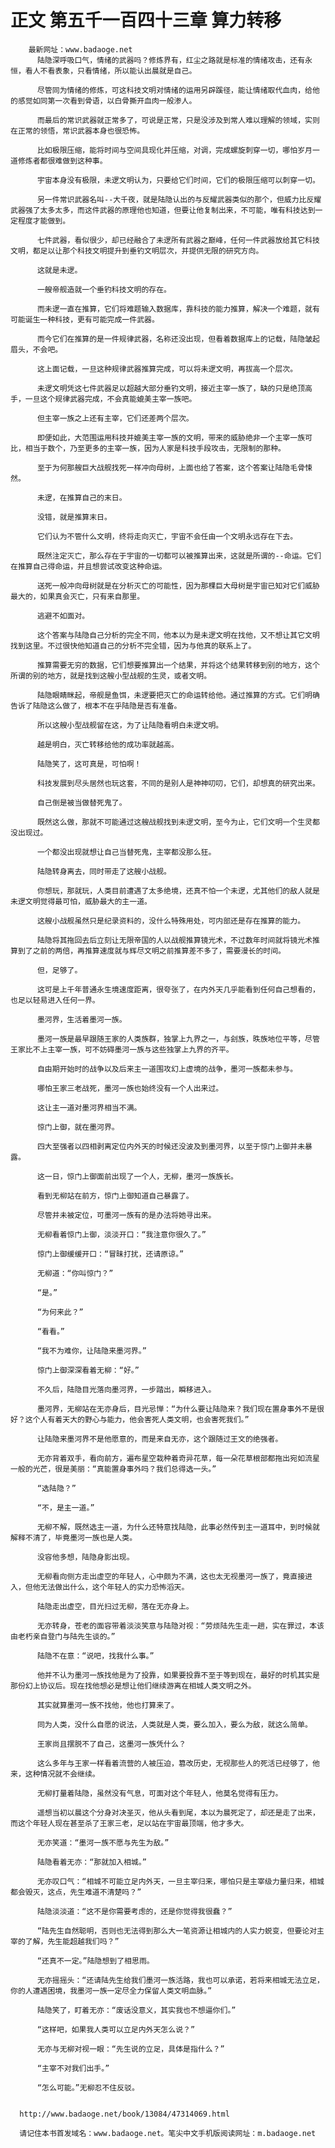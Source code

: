 # 正文 第五千一百四十三章 算力转移
        最新网址：www.badaoge.net
          陆隐深呼吸口气，情绪的武器吗？修炼界有，红尘之路就是标准的情绪攻击，还有永恒，看人不看表象，只看情绪，所以能认出晨就是自己。
      
          尽管同为情绪的修炼，可这科技文明对情绪的运用另辟蹊径，能让情绪取代血肉，给他的感觉如同第一次看到骨语，以白骨撕开血肉一般渗人。
      
          而最后的常识武器就正常多了，可说是正常，只是没涉及到常人难以理解的领域，实则在正常的领悟，常识武器本身也很恐怖。
      
          比如极限压缩，能将时间与空间具现化并压缩，对调，完成螺旋刺穿一切，哪怕岁月一道修炼者都很难做到这种事。
      
          宇宙本身没有极限，未逻文明认为，只要给它们时间，它们的极限压缩可以刺穿一切。
      
          另一件常识武器名叫--大千夜，就是陆隐认出的与反耀武器类似的那个，但威力比反耀武器强了太多太多，而这件武器的原理他也知道，但要让他复制出来，不可能，唯有科技达到一定程度才能做到。
      
          七件武器，看似很少，却已经融合了未逻所有武器之巅峰，任何一件武器放给其它科技文明，都足以让那个科技文明提升到垂钓文明层次，并提供无限的研究方向。
      
          这就是未逻。
      
          一艘帝舰造就一个垂钓科技文明的存在。
      
          而未逻一直在推算，它们将难题输入数据库，靠科技的能力推算，解决一个难题，就有可能诞生一种科技，更有可能完成一件武器。
      
          而今它们在推算的是一件规律武器，名称还没出现，但看着数据库上的记载，陆隐皱起眉头，不会吧。
      
          这上面记载，一旦这种规律武器推算完成，可以将未逻文明，再拔高一个层次。
      
          未逻文明凭这七件武器足以超越大部分垂钓文明，接近主宰一族了，缺的只是绝顶高手，一旦这个规律武器完成，不会真能媲美主宰一族吧。
      
          但主宰一族之上还有主宰，它们还差两个层次。
      
          即便如此，大范围运用科技并媲美主宰一族的文明，带来的威胁绝非一个主宰一族可比，相当于数个，乃至更多的主宰一族，因为人家是科技手段攻击，无限制的那种。
      
          至于为何那艘巨大战舰找死一样冲向母树，上面也给了答案，这个答案让陆隐毛骨悚然。
      
          未逻，在推算自己的末日。
      
          没错，就是推算末日。
      
          它们认为不管什么文明，终将走向灭亡，宇宙不会任由一个文明永远存在下去。
      
          既然注定灭亡，那么存在于宇宙的一切都可以被推算出来，这就是所谓的--命运。它们在推算自己得命运，并且想尝试改变这种命运。
      
          送死一般冲向母树就是在分析灭亡的可能性，因为那棵巨大母树是宇宙已知对它们威胁最大的，如果真会灭亡，只有来自那里。
      
          逃避不如面对。
      
          这个答案与陆隐自己分析的完全不同，他本以为是未逻文明在找他，又不想让其它文明找到这里。不过很快他知道自己的分析不完全错，因为与他真的联系上了。
      
          推算需要无穷的数据，它们想要推算出一个结果，并将这个结果转移到别的地方，这个所谓的别的地方，就是找到这艘小型战舰的生灵，或者文明。
      
          陆隐眼睛眯起，帝舰是鱼饵，未逻要把灭亡的命运转给他。通过推算的方式。它们明确告诉了陆隐这么做了，根本不在乎陆隐是否有准备。
      
          所以这艘小型战舰留在这，为了让陆隐看明白未逻文明。
      
          越是明白，灭亡转移给他的成功率就越高。
      
          陆隐笑了，这可真是，可怕啊！
      
          科技发展到尽头居然也玩这套，不同的是别人是神神叨叨，它们，却想真的研究出来。
      
          自己倒是被当做替死鬼了。
      
          既然这么做，那就不可能通过这艘战舰找到未逻文明，至今为止，它们文明一个生灵都没出现过。
      
          一个都没出现就想让自己当替死鬼，主宰都没那么狂。
      
          陆隐转身离去，同时带走了这艘小战舰。
      
          你想玩，那就玩，人类目前遭遇了太多绝境，还真不怕一个未逻，尤其他们的敌人就是未逻文明觉得最可怕，威胁最大的主一道。
      
          这艘小战舰虽然只是纪录资料的，没什么特殊用处，可内部还是存在推算的能力。
      
          陆隐将其拖回去后立刻让无限帝国的人以战舰推算镜光术，不过数年时间就将镜光术推算到了之前的两倍，再推算速度就与辉尽文明之前推算差不多了，需要漫长的时间。
      
          但，足够了。
      
          这可是上千年普通永生境速度距离，很夸张了，在内外天几乎能看到任何自己想看的，也足以轻易进入任何一界。
      
          墨河界，生活着墨河一族。
      
          墨河一族是最早跟随王家的人类族群，独掌上九界之一，与刽族，昳族地位平等，尽管王家比不上主宰一族，可不妨碍墨河一族与这些独掌上九界的齐平。
      
          自由期开始时的战争以及后来主一道围攻幻上虚境的战争，墨河一族都未参与。
      
          哪怕王家三老战死，墨河一族也始终没有一个人出来过。
      
          这让主一道对墨河界相当不满。
      
          惊门上御，就在墨河界。
      
          四大至强者以四相剥离定位内外天的时候还没波及到墨河界，以至于惊门上御并未暴露。
      
          这一日，惊门上御面前出现了一个人，无柳，墨河一族族长。
      
          看到无柳站在前方，惊门上御知道自己暴露了。
      
          尽管并未被定位，可墨河一族有的是办法将她寻出来。
      
          无柳看着惊门上御，淡淡开口：“我注意你很久了。”
      
          惊门上御缓缓开口：“冒昧打扰，还请原谅。”
      
          无柳道：“你叫惊门？”
      
          “是。”
      
          “为何来此？”
      
          “看看。”
      
          “我不为难你，让陆隐来墨河界。”
      
          惊门上御深深看着无柳：“好。”
      
          不久后，陆隐目光落向墨河界，一步踏出，瞬移进入。
      
          墨河界，无柳站在无亦身后，目光忌惮：“为什么要让陆隐来？我们现在置身事外不是很好？这个人有着天大的野心与能力，他会害死人类文明，也会害死我们。”
      
          让陆隐来墨河界不是他愿意的，而是来自无亦，这个跟随过王文的绝强者。
      
          无亦背着双手，看向前方，遍布星空栽种着奇异花草，每一朵花草根部都拖出宛如流星一般的光芒，很是美丽：“真能置身事外吗？我们总得选一头。”
      
          “选陆隐？”
      
          “不，是主一道。”
      
          无柳不解，既然选主一道，为什么还特意找陆隐，此事必然传到主一道耳中，到时候就解释不清了，毕竟墨河一族也是人类。
      
          没容他多想，陆隐身影出现。
      
          无柳看向侧方走出虚空的年轻人，心中颇为不满，这也太无视墨河一族了，竟直接进入，但他无法做出什么，这个年轻人的实力恐怖滔天。
      
          陆隐走出虚空，目光扫过无柳，落在无亦身上。
      
          无亦转身，苍老的面容带着淡淡笑意与陆隐对视：“劳烦陆先生走一趟，实在罪过，本该由老朽亲自登门与陆先生谈的。”
      
          陆隐不在意：“说吧，找我什么事。”
      
          他并不认为墨河一族找他是为了投靠，如果要投靠不至于等到现在，最好的时机其实是那份幻上协议后。现在找他想必是想让他们继续游离在相城人类文明之外。
      
          其实就算墨河一族不找他，他也打算来了。
      
          同为人类，没什么自愿的说法，人类就是人类，要么加入，要么为敌，就这么简单。
      
          王家尚且摆脱不了自己，这墨河一族凭什么？
      
          这么多年与王家一样看着流营的人被压迫，篡改历史，无视那些人的死活已经够了，他来，这种情况就不会继续。
      
          无柳打量着陆隐，虽然没有气息，可面对这个年轻人，他莫名觉得有压力。
      
          遥想当初以晨这个分身对决圣灭，他从头看到尾，本以为晨死定了，却还是走了出来，而这个年轻人现在甚至杀了王家三老，足以站在宇宙最顶端，他才多大。
      
          无亦笑道：“墨河一族不愿与先生为敌。”
      
          陆隐看着无亦：“那就加入相城。”
      
          无亦叹口气：“相城不可能立足内外天，一旦主宰归来，哪怕只是主宰级力量归来，相城都会毁灭，这点，先生难道不清楚吗？”
      
          陆隐淡淡道：“这不是你需要考虑的，还是你觉得我很蠢？”
      
          “陆先生自然聪明，否则也无法得到那么大一笔资源让相城内的人实力蜕变，但要论对主宰的了解，先生能超越我们吗？”
      
          “还真不一定。”陆隐想到了相思雨。
      
          无亦摇摇头：“还请陆先生给我们墨河一族活路，我也可以承诺，若将来相城无法立足，你的人遭遇困境，我墨河一族一定尽全力保留人类文明血脉。”
      
          陆隐笑了，盯着无亦：“废话没意义，其实我也不想逼你们。”
      
          “这样吧，如果我人类可以立足内外天怎么说？”
      
          无亦与无柳对视一眼：“先生说的立足，具体是指什么？”
      
          “主宰不对我们出手。”
      
          “怎么可能。”无柳忍不住反驳。
      
      
      http://www.badaoge.net/book/13084/47314069.html
      
      请记住本书首发域名：www.badaoge.net。笔尖中文手机版阅读网址：m.badaoge.net